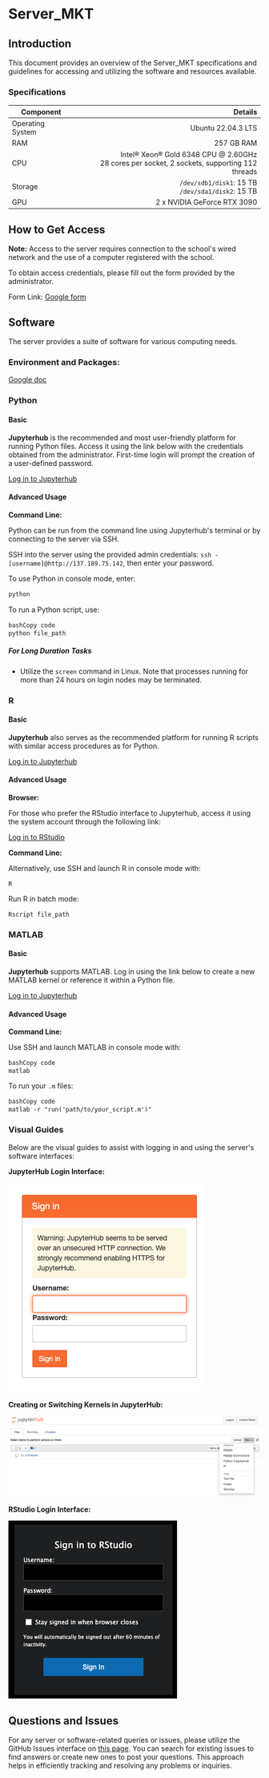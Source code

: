 # Server_MKT

## Introduction

This document provides an overview of the Server_MKT specifications and guidelines for accessing and utilizing the software and resources available.

### Specifications

| Component        |                                                      Details |
| ---------------- | -----------------------------------------------------------: |
| Operating System |                                           Ubuntu 22.04.3 LTS |
| RAM              |                                                   257 GB RAM |
| CPU              | Intel® Xeon® Gold 6348 CPU @ 2.60GHz<br>28 cores per socket, 2 sockets, supporting 112 threads |
| Storage          |         `/dev/sdb1/disk1`: 15 TB<br>`/dev/sda1/disk2`: 15 TB |
| GPU              |                                  2 x NVIDIA GeForce RTX 3090 |

## How to Get Access

**Note:** Access to the server requires connection to the school's wired network and the use of a computer registered with the school.

To obtain access credentials, please fill out the form provided by the administrator.

Form Link: [Google form](https://forms.gle/r1VEWseAbRJziHku6)

## Software

The server provides a suite of software for various computing needs.

### Environment and Packages:

[Google doc](https://docs.google.com/document/d/1T03q5eCnl2ctW3ACA2Iqs5yTH_H2VUOxEfLJL2Zp2sA/edit?usp=sharing)

### Python

#### Basic

**Jupyterhub** is the recommended and most user-friendly platform for running Python files. Access it using the link below with the credentials obtained from the administrator. First-time login will prompt the creation of a user-defined password.

[Log in to Jupyterhub](http://137.189.75.142/hub/login)

#### Advanced Usage

**Command Line:**

Python can be run from the command line using Jupyterhub's terminal or by connecting to the server via SSH.

SSH into the server using the provided admin credentials: `ssh -[username]@http://137.189.75.142`, then enter your password.

To use Python in console mode, enter:

```bash
python
```

To run a Python script, use:

```
bashCopy code
python file_path
```

##### For Long Duration Tasks

- Utilize the `screen` command in Linux. Note that processes running for more than 24 hours on login nodes may be terminated.

### R

#### Basic

**Jupyterhub** also serves as the recommended platform for running R scripts with similar access procedures as for Python.

[Log in to Jupyterhub](http://137.189.75.142/hub/login)

#### Advanced Usage

**Browser:**

For those who prefer the RStudio interface to Jupyterhub, access it using the system account through the following link:

[Log in to RStudio](http://137.189.75.142:8787/)

**Command Line:**

Alternatively, use SSH and launch R in console mode with:

```
R
```

Run R in batch mode:

```
Rscript file_path
```

### MATLAB

#### Basic

**Jupyterhub** supports MATLAB. Log in using the link below to create a new MATLAB kernel or reference it within a Python file.

[Log in to Jupyterhub](http://137.189.75.142/hub/login)

#### Advanced Usage

**Command Line:**

Use SSH and launch MATLAB in console mode with:

```
bashCopy code
matlab
```

To run your `.m` files:

```
bashCopy code
matlab -r "run('path/to/your_script.m')"
```



### Visual Guides

Below are the visual guides to assist with logging in and using the server's software interfaces:

**JupyterHub Login Interface:**

![截屏2024-01-23 11.37.31](JupyterHub_Login.png)

**Creating or Switching Kernels in JupyterHub:**

![截屏2024-01-23 13.01.40](Switching_Kernels.png)

**RStudio Login Interface:**

![RStudio Login](RStudio_Login.png)

## Questions and Issues

For any server or software-related queries or issues, please utilize the GitHub Issues interface on [this page](https://github.com/YunanOwO/Sever_MKT/issues). You can search for existing issues to find answers or create new ones to post your questions. This approach helps in efficiently tracking and resolving any problems or inquiries.
